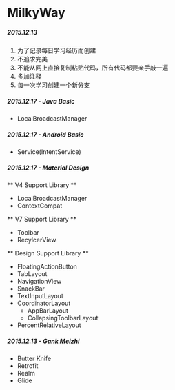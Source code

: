 # MilkyWay
##### 2015.12.13

1. 为了记录每日学习经历而创建
2. 不追求完美
3. 不能从网上直接复制粘贴代码，所有代码都要亲手敲一遍
4. 多加注释
5. 每一次学习创建一个新分支


##### 2015.12.17 - Java Basic

* LocalBroadcastManager


##### 2015.12.17 - Android Basic

* Service(IntentService)


##### 2015.12.17 - Material Design
** V4 Support Library **

* LocalBroadcastManager
* ContextCompat

** V7 Support Library **

* Toolbar
* RecylcerView

** Design Support Library **

* FloatingActionButton
* TabLayout
* NavigationView
* SnackBar
* TextInputLayout
* CoordinatorLayout
	* AppBarLayout
	* CollapsingToolbarLayout
* PercentRelativeLayout


##### 2015.12.13 - Gank Meizhi

* Butter Knife
* Retrofit
* Realm
* Glide


